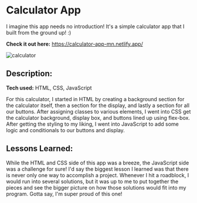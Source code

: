 # Calculator App

I imagine this app needs no introduction! It's a simple calculator app that I built from the ground up! :)

**Check it out here:** https://calculator-app-mn.netlify.app/

![calculator](https://github.com/malaz-naquib/Calculator-App/assets/113329798/3df7b439-d7eb-433c-bf16-e4bdd326fc3c)

## Description:

**Tech used:** HTML, CSS, JavaScript

For this calculator, I started in HTML by creating a background section for the calculator itself, then a section for the display, and lastly a section for all our buttons. After assigning classes to various elements, I went into CSS get the calculator background, display box, and buttons lined up using flex-box. After getting the styling to my liking, I went into JavaScript to add some logic and conditionals to our buttons and display.

## Lessons Learned:

While the HTML and CSS side of this app was a breeze, the JavaScript side was a challenge for sure! I'd say the biggest lesson I learned was that there is never only one way to accomplish a project. Whenever I hit a roadblock, I would run into several solutions, but it was up to me to put together the pieces and see the bigger picture on how those solutions would fit into my program. Gotta say, I'm super proud of this one!
